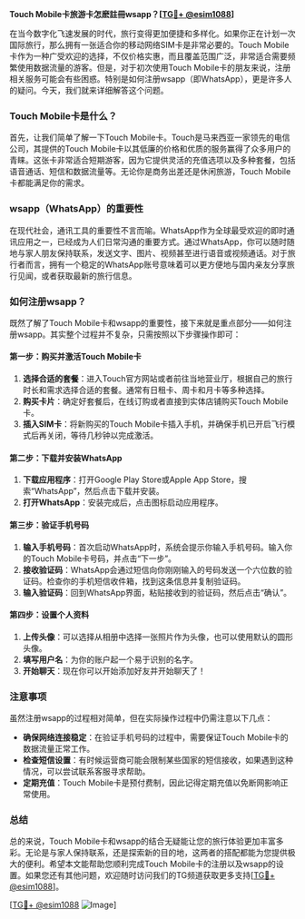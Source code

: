 **Touch Mobile卡旅游卡怎麽註冊wsapp？[[TG💪+ @esim1088](https://t.me/s/esim1088)]**

在当今数字化飞速发展的时代，旅行变得更加便捷和多样化。如果你正在计划一次国际旅行，那么拥有一张适合你的移动网络SIM卡是非常必要的。Touch Mobile卡作为一种广受欢迎的选择，不仅价格实惠，而且覆盖范围广泛，非常适合需要频繁使用数据流量的游客。但是，对于初次使用Touch Mobile卡的朋友来说，注册相关服务可能会有些困惑。特别是如何注册wsapp（即WhatsApp），更是许多人的疑问。今天，我们就来详细解答这个问题。

### Touch Mobile卡是什么？

首先，让我们简单了解一下Touch Mobile卡。Touch是马来西亚一家领先的电信公司，其提供的Touch Mobile卡以其低廉的价格和优质的服务赢得了众多用户的青睐。这张卡非常适合短期游客，因为它提供灵活的充值选项以及多种套餐，包括语音通话、短信和数据流量等。无论你是商务出差还是休闲旅游，Touch Mobile卡都能满足你的需求。

### wsapp（WhatsApp）的重要性

在现代社会，通讯工具的重要性不言而喻。WhatsApp作为全球最受欢迎的即时通讯应用之一，已经成为人们日常沟通的重要方式。通过WhatsApp，你可以随时随地与家人朋友保持联系，发送文字、图片、视频甚至进行语音或视频通话。对于旅行者而言，拥有一个稳定的WhatsApp账号意味着可以更方便地与国内亲友分享旅行见闻，或者获取最新的旅行信息。

### 如何注册wsapp？

既然了解了Touch Mobile卡和wsapp的重要性，接下来就是重点部分——如何注册wsapp。其实整个过程并不复杂，只需按照以下步骤操作即可：

#### 第一步：购买并激活Touch Mobile卡
1. **选择合适的套餐**：进入Touch官方网站或者前往当地营业厅，根据自己的旅行时长和需求选择合适的套餐。通常有日租卡、周卡和月卡等多种选择。
2. **购买卡片**：确定好套餐后，在线订购或者直接到实体店铺购买Touch Mobile卡。
3. **插入SIM卡**：将新购买的Touch Mobile卡插入手机，并确保手机已开启飞行模式后再关闭，等待几秒钟以完成激活。

#### 第二步：下载并安装WhatsApp
1. **下载应用程序**：打开Google Play Store或Apple App Store，搜索“WhatsApp”，然后点击下载并安装。
2. **打开WhatsApp**：安装完成后，点击图标启动应用程序。

#### 第三步：验证手机号码
1. **输入手机号码**：首次启动WhatsApp时，系统会提示你输入手机号码。输入你的Touch Mobile卡号码，并点击“下一步”。
2. **接收验证码**：WhatsApp会通过短信向你刚刚输入的号码发送一个六位数的验证码。检查你的手机短信收件箱，找到这条信息并复制验证码。
3. **输入验证码**：回到WhatsApp界面，粘贴接收到的验证码，然后点击“确认”。

#### 第四步：设置个人资料
1. **上传头像**：可以选择从相册中选择一张照片作为头像，也可以使用默认的圆形头像。
2. **填写用户名**：为你的账户起一个易于识别的名字。
3. **开始聊天**：现在你可以开始添加好友并开始聊天了！

### 注意事项

虽然注册wsapp的过程相对简单，但在实际操作过程中仍需注意以下几点：
- **确保网络连接稳定**：在验证手机号码的过程中，需要保证Touch Mobile卡的数据流量正常工作。
- **检查短信设置**：有时候运营商可能会限制某些国家的短信接收，如果遇到这种情况，可以尝试联系客服寻求帮助。
- **定期充值**：Touch Mobile卡是预付费制，因此记得定期充值以免断网影响正常使用。

### 总结

总的来说，Touch Mobile卡和wsapp的结合无疑能让您的旅行体验更加丰富多彩。无论是与家人保持联系，还是探索新的目的地，这两者的搭配都能为您提供极大的便利。希望本文能帮助您顺利完成Touch Mobile卡的注册以及wsapp的设置。如果您还有其他问题，欢迎随时访问我们的TG频道获取更多支持[[TG💪+ @esim1088](https://t.me/s/esim1088)]。

[[TG💪+ @esim1088](https://t.me/s/esim1088) ![Image](https://i.postimg.cc/4NQfJmqS/Snipaste-2025-05-13-00-14-12.png)]